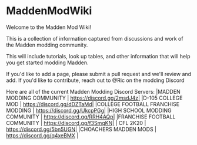 # MaddenModWiki

Welcome to the Madden Mod Wiki!

This is a collection of information captured from discussions and work of the Madden modding community.

This will include tutorials, look up tables, and other information that will help you get started modding Madden.

If you'd like to add a page, please submit a pull request and we'll review and add.  If you'd like to contribute, reach out to @Ric on the modding Discord

Here are all of the current Madden Modding Discord Servers:
|MADDEN MODDING COMMUNITY | https://discord.gg/2msdJ4z|
|D-105 COLLEGE MOD | https://discord.gg/dDZTaMd|
|COLLEGE FOOTBALL FRANCHISE MODDING | https://discord.gg/UkcpPGg|
|HIGH SCHOOL MODDING COMMUNITY | https://discord.gg/RRH4AQp|
|FRANCHISE FOOTBALL COMMUNITY | https://discord.gg/f3SmqKN|
| CFL 2K20 | https://discord.gg/5bn5UGN|
|CHOACHERS MADDEN MODS | https://discord.gg/q4xeBMX |
